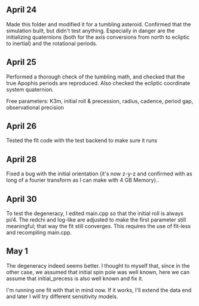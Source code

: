 ## April 24

Made this folder and modified it for a tumbling asteroid. Confirmed that the simulation built, but didn't test anything. Especially in danger are the initializing quaternions (both for the axis conversions from north to ecliptic to inertial) and the rotational periods.

## April 25

Performed a thorough check of the tumbling math, and checked that the true Apophis periods are reproduced. Also checked the ecliptic coordinate system quaternion.

Free parameters: K3m, initial roll & precession, radius, cadence, period gap, observational precision

## April 26

Tested the fit code with the test backend to make sure it runs

## April 28

Fixed a bug with the initial orientation (it's now z-y-z and confirmed with as long of a fourier transform as I can make with 4 GB Memory)..

## April 30

To test the degeneracy, I edited main.cpp so that the initial roll is always pi/4. The redchi and log-like are adjusted to make the first parameter still meaningful; that way the fit still converges. This requires the use of fit-less and recompiling main.cpp.

## May 1

The degeneracy indeed seems better. I thought to myself that, since in the other case, we assumed that initial spin pole was well known, here we can assume that initial_precess is also well known and fix it.

I'm running one fit with that in mind now. If it works, I'll extend the data end and later I will try different sensitivity models.